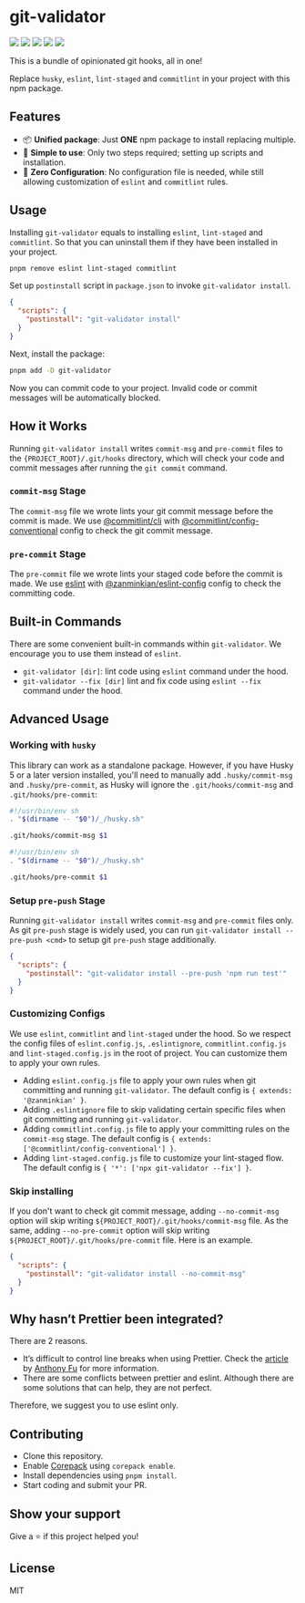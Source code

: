 # git-validator

[![](https://img.shields.io/npm/l/git-validator.svg)](https://github.com/zanminkian/git-validator/blob/main/LICENSE)
[![](https://img.shields.io/npm/v/git-validator.svg)](https://www.npmjs.com/package/git-validator)
[![](https://img.shields.io/npm/dm/git-validator.svg)](https://www.npmjs.com/package/git-validator)
[![](https://img.shields.io/librariesio/release/npm/git-validator)](https://www.npmjs.com/package/git-validator)
[![](https://packagephobia.com/badge?p=git-validator)](https://packagephobia.com/result?p=git-validator)

This is a bundle of opinionated git hooks, all in one!

Replace `husky`, `eslint`, `lint-staged` and `commitlint` in your project with this npm package.

## Features

- 📦 **Unified package**: Just **ONE** npm package to install replacing multiple.
- 🚀 **Simple to use**: Only two steps required; setting up scripts and installation.
- 🔧 **Zero Configuration**: No configuration file is needed, while still allowing customization of `eslint` and `commitlint` rules.

## Usage

Installing `git-validator` equals to installing `eslint`, `lint-staged` and `commitlint`. So that you can uninstall them if they have been installed in your project.

```bash
pnpm remove eslint lint-staged commitlint
```

Set up `postinstall` script in `package.json` to invoke `git-validator install`.

```json
{
  "scripts": {
    "postinstall": "git-validator install"
  }
}
```

Next, install the package:

```sh
pnpm add -D git-validator
```

Now you can commit code to your project. Invalid code or commit messages will be automatically blocked.

## How it Works

Running `git-validator install` writes `commit-msg` and `pre-commit` files to the `{PROJECT_ROOT}/.git/hooks` directory, which will check your code and commit messages after running the `git commit` command.

### `commit-msg` Stage

The `commit-msg` file we wrote lints your git commit message before the commit is made. We use [@commitlint/cli](https://www.npmjs.com/package/@commitlint/cli) with [@commitlint/config-conventional](https://www.npmjs.com/package/@commitlint/config-conventional) config to check the git commit message.

### `pre-commit` Stage

The `pre-commit` file we wrote lints your staged code before the commit is made. We use [eslint](https://www.npmjs.com/package/eslint) with [@zanminkian/eslint-config](https://www.npmjs.com/package/@zanminkian/eslint-config) config to check the committing code.

## Built-in Commands

There are some convenient built-in commands within `git-validator`. We encourage you to use them instead of `eslint`.

- `git-validator [dir]`: lint code using `eslint` command under the hood.
- `git-validator --fix [dir]` lint and fix code using `eslint --fix` command under the hood.

## Advanced Usage

### Working with `husky`

This library can work as a standalone package. However, if you have Husky 5 or a later version installed, you'll need to manually add `.husky/commit-msg` and `.husky/pre-commit`, as Husky will ignore the `.git/hooks/commit-msg` and `.git/hooks/pre-commit`:

```sh
#!/usr/bin/env sh
. "$(dirname -- "$0")/_/husky.sh"

.git/hooks/commit-msg $1
```

```sh
#!/usr/bin/env sh
. "$(dirname -- "$0")/_/husky.sh"

.git/hooks/pre-commit $1
```

### Setup `pre-push` Stage

Running `git-validator install` writes `commit-msg` and `pre-commit` files only. As git `pre-push` stage is widely used, you can run `git-validator install --pre-push <cmd>` to setup git `pre-push` stage additionally.

```json
{
  "scripts": {
    "postinstall": "git-validator install --pre-push 'npm run test'"
  }
}
```

### Customizing Configs

We use `eslint`, `commitlint` and `lint-staged` under the hood. So we respect the config files of `eslint.config.js`, `.eslintignore`, `commitlint.config.js` and `lint-staged.config.js` in the root of project. You can customize them to apply your own rules.

- Adding `eslint.config.js` file to apply your own rules when git committing and running `git-validator`. The default config is `{ extends: '@zanminkian' }`.
- Adding `.eslintignore` file to skip validating certain specific files when git committing and running `git-validator`.
- Adding `commitlint.config.js` file to apply your committing rules on the `commit-msg` stage. The default config is `{ extends: ['@commitlint/config-conventional'] }`.
- Adding `lint-staged.config.js` file to customize your lint-staged flow. The default config is `{ '*': ['npx git-validator --fix'] }`.

### Skip installing

If you don't want to check git commit message, adding `--no-commit-msg` option will skip writing `${PROJECT_ROOT}/.git/hooks/commit-msg` file. As the same, adding `--no-pre-commit` option will skip writing `${PROJECT_ROOT}/.git/hooks/pre-commit` file. Here is an example.

```json
{
  "scripts": {
    "postinstall": "git-validator install --no-commit-msg"
  }
}
```

## Why hasn’t Prettier been integrated?

There are 2 reasons.

- It’s difficult to control line breaks when using Prettier. Check the [article](https://antfu.me/posts/why-not-prettier) by [Anthony Fu](https://github.com/antfu) for more information.
- There are some conflicts between prettier and eslint. Although there are some solutions that can help, they are not perfect.

Therefore, we suggest you to use eslint only.

## Contributing

- Clone this repository.
- Enable [Corepack](https://github.com/nodejs/corepack) using `corepack enable`.
- Install dependencies using `pnpm install`.
- Start coding and submit your PR.

## Show your support

Give a ⭐️ if this project helped you!

## License

MIT
